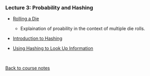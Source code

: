### Lecture 3: Probability and Hashing

* [Rolling a Die](https://www.youtube.com/watch?v=r-lL6JT665g)
  * Explaination of proability in the context of multiple die rolls.

* [Introduction to Hashing](https://www.youtube.com/watch?v=jPhS-9YDB2M)

* [Using Hashing to Look Up Information](https://www.youtube.com/watch?v=B03dhB-YmMM)

<br>

[Back to course notes](../Course_Notes.md)

